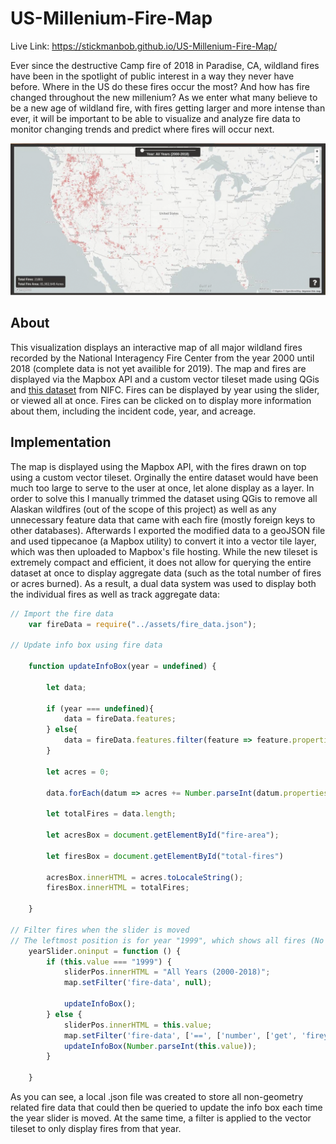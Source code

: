 # US-Millenium-Fire-Map

Live Link: https://stickmanbob.github.io/US-Millenium-Fire-Map/

Ever since the destructive Camp fire of 2018 in Paradise, CA, wildland fires have been in the spotlight of public interest in a way they never have before. Where in the US do these fires occur the most? And how has fire changed throughout the new millenium? 
As we enter what many believe to be a new age of wildland fire, with fires getting larger and more intense than ever, it will be important to be able to visualize and analyze fire data to monitor changing trends and predict where fires will occur next.

<img src="./assets/Images/FireMap.gif"/>

## About

This visualization displays an interactive map of all major wildland fires recorded by the National Interagency Fire Center from the year 2000 until 2018 (complete data is not yet availible for 2019). The map and fires are displayed via the Mapbox API and a custom vector tileset made using QGis and [this dataset](https://data-nifc.opendata.arcgis.com/datasets/us-hist-fire-perimtrs-2000-2018-dd83) from NIFC. Fires can be displayed by year using the slider, or viewed all at once. Fires can be clicked on to display more information about them, including the incident code, year, and acreage. 

## Implementation
The map is displayed using the Mapbox API, with the fires drawn on top using a custom vector tileset.
Orginally the entire dataset would have been much too large to serve to the user at once, let alone display as a layer. In order to solve this I manually trimmed the dataset using QGis to remove all Alaskan wildfires (out of the scope of this project) as well as any unnecessary feature data that came with each fire (mostly foreign keys to other databases). Afterwards I exported the modified data to a geoJSON file and used tippecanoe (a Mapbox utility) to convert it into a vector tile layer, which was then uploaded to Mapbox's file hosting. While the new tileset is extremely compact and efficient, it does not allow for querying the entire dataset at once to display aggregate data (such as the total number of fires or acres burned). As a result, a dual data system was used to display both the individual fires as well as track aggregate data:

``` javascript
// Import the fire data
    var fireData = require("../assets/fire_data.json");

// Update info box using fire data

    function updateInfoBox(year = undefined) {
        
        let data;

        if (year === undefined){
            data = fireData.features;
        } else{
            data = fireData.features.filter(feature => feature.properties.fireyear === year);
        }

        let acres = 0;

        data.forEach(datum => acres += Number.parseInt(datum.properties.gisacres));

        let totalFires = data.length;

        let acresBox = document.getElementById("fire-area");

        let firesBox = document.getElementById("total-fires")

        acresBox.innerHTML = acres.toLocaleString();
        firesBox.innerHTML = totalFires; 

    }

// Filter fires when the slider is moved
// The leftmost position is for year "1999", which shows all fires (No actual data for 1999)
    yearSlider.oninput = function () {
        if (this.value === "1999") {
            sliderPos.innerHTML = "All Years (2000-2018)";
            map.setFilter('fire-data', null);
            
            updateInfoBox();
        } else {
            sliderPos.innerHTML = this.value;
            map.setFilter('fire-data', ['==', ['number', ['get', 'fireyear']], Number.parseInt(this.value)]);
            updateInfoBox(Number.parseInt(this.value));
        }

    }
```
As you can see, a local .json file was created to store all non-geometry related fire data that could then be queried to update the info box each time the year slider is moved. At the same time, a filter is applied to the vector tileset to only display fires from that year. 

